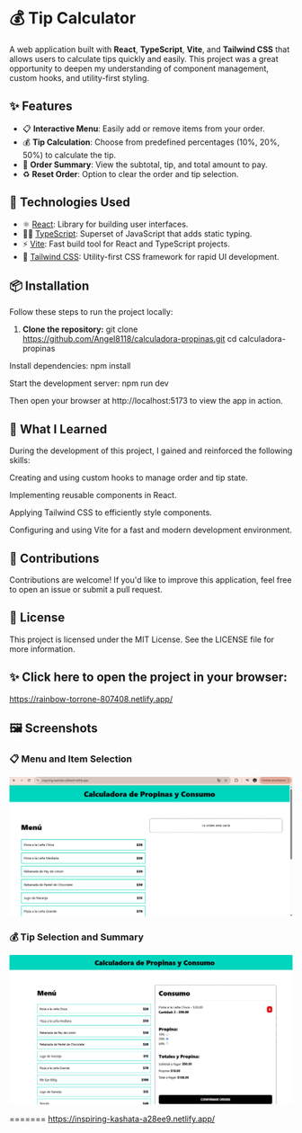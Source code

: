 # 💰 Tip Calculator

A web application built with **React**, **TypeScript**, **Vite**, and **Tailwind CSS** that allows users to calculate tips quickly and easily. This project was a great opportunity to deepen my understanding of component management, custom hooks, and utility-first styling.

## ✨ Features

- 📋 **Interactive Menu**: Easily add or remove items from your order.
- 💰 **Tip Calculation**: Choose from predefined percentages (10%, 20%, 50%) to calculate the tip.
- 🧮 **Order Summary**: View the subtotal, tip, and total amount to pay.
- ♻️ **Reset Order**: Option to clear the order and tip selection.

## 🚀 Technologies Used

- ⚛️ [React](https://reactjs.org/): Library for building user interfaces.
- 🧑‍💻 [TypeScript](https://www.typescriptlang.org/): Superset of JavaScript that adds static typing.
- ⚡ [Vite](https://vitejs.dev/): Fast build tool for React and TypeScript projects.
- 🎨 [Tailwind CSS](https://tailwindcss.com/): Utility-first CSS framework for rapid UI development.

## 📦 Installation

Follow these steps to run the project locally:

1. **Clone the repository:**
   git clone https://github.com/Angel8118/calculadora-propinas.git
   cd calculadora-propinas
   
Install dependencies:
npm install

Start the development server:
npm run dev

Then open your browser at http://localhost:5173 to view the app in action.

## 🧠 What I Learned
During the development of this project, I gained and reinforced the following skills:

Creating and using custom hooks to manage order and tip state.

Implementing reusable components in React.

Applying Tailwind CSS to efficiently style components.

Configuring and using Vite for a fast and modern development environment.

## 🤝 Contributions
Contributions are welcome! If you'd like to improve this application, feel free to open an issue or submit a pull request.

## 📄 License
This project is licensed under the MIT License. See the LICENSE file for more information.

## ✨ Click here to open the project in your browser:

https://rainbow-torrone-807408.netlify.app/

## 🖼️ Screenshots

### 📋 Menu and Item Selection
![Screenshot 1](./public/screenshots/screenshot1.png)

### 💰 Tip Selection and Summary
![Screenshot 2](./public/screenshots/screenshot2.png)

=======
https://inspiring-kashata-a28ee9.netlify.app/

